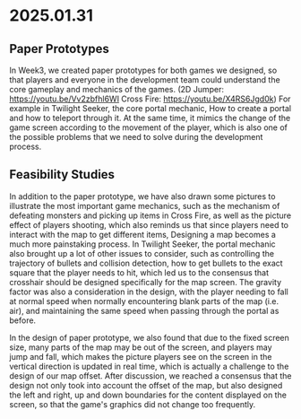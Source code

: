 # 2025.01.31

## Paper Prototypes
In Week3, we created paper prototypes for both games we designed, so that players and everyone in the development team could understand the core gameplay and mechanics of the games. (2D Jumper: https://youtu.be/Vv2zbfhl6WI
  Cross Fire: https://youtu.be/X4RS6Jgd0k) For example in Twilight Seeker, the core portal mechanic, How to create a portal and how to teleport through it. At the same time, it mimics the change of the game screen according to the movement of the player, which is also one of the possible problems that we need to solve during the development process.

## Feasibility Studies
In addition to the paper prototype, we have also drawn some pictures to illustrate the most important game mechanics, such as the mechanism of defeating monsters and picking up items in Cross Fire, as well as the picture effect of players shooting, which also reminds us that since players need to interact with the map to get different items, Designing a map becomes a much more painstaking process. In Twilight Seeker, the portal mechanic also brought up a lot of other issues to consider, such as controlling the trajectory of bullets and collision detection, how to get bullets to the exact square that the player needs to hit, which led us to the consensus that crosshair should be designed specifically for the map screen.
The gravity factor was also a consideration in the design, with the player needing to fall at normal speed when normally encountering blank parts of the map (i.e. air), and maintaining the same speed when passing through the portal as before.

In the design of paper prototype, we also found that due to the fixed screen size, many parts of the map may be out of the screen, and players may jump and fall, which makes the picture players see on the screen in the vertical direction is updated in real time, which is actually a challenge to the design of our map offset. After discussion, we reached a consensus that the design not only took into account the offset of the map, but also designed the left and right, up and down boundaries for the content displayed on the screen, so that the game's graphics did not change too frequently.
